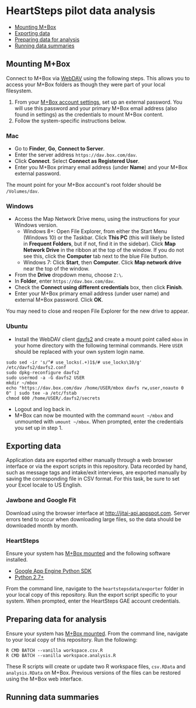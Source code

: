 # HeartSteps pilot data analysis

- [Mounting M+Box](#mouting-mbox)
- [Exporting data](#exporting-data)
- [Preparing data for analysis](#preparing-data-for-analysis)
- [Running data summaries](#running-data-summaries)

## Mounting M+Box

Connect to M+Box via [WebDAV](http://community.box.com/t5/Managing-Your-Content/Does-Box-support-WebDAV/ta-p/310) using the following steps. This allows you to access your M+Box folders as though they were part of your local filesystem.

1. From your [M+Box account settings](https://umich.app.box.com/settings/account), set up an external password. You will use this password and your primary M+Box email address (also found in settings) as the credentials to mount M+Box content.
2. Follow the system-specific instructions below.

### Mac

- Go to **Finder**, **Go**, **Connect to Server**.
- Enter the server address `https://dav.box.com/dav`.
- Click **Connect**. Select **Connect as Registered User**.
- Enter you M+Box primary email address (under **Name**) and your M+Box external password.

The mount point for your M+Box account's root folder should be `/Volumes/dav`.

### Windows

- Access the Map Network Drive menu, using the instructions for your Windows version.
  - Windows 8+: Open File Explorer, from either the Start Menu (Windows 10) or the Taskbar. Click **This PC** (this will likely be listed in **Frequent Folders**, but if not, find it in the sidebar). Click **Map Network Drive** in the ribbon at the top of the window. If you do not see this, click the **Computer** tab next to the blue File button.
  - Windows 7: Click **Start**, then **Computer**. Click **Map network drive** near the top of the window.
- From the **Drive** dropdown menu, choose `Z:\`.
- In **Folder**, enter `https://dav.box.com/dav`.
- Check the **Connect using different credentials** box, then click **Finish**.
- Enter your M+Box primary email address (under user name) and external M+Box password. Click **OK**.

You may need to close and reopen File Explorer for the new drive to appear.

### Ubuntu

- Install the WebDAV client [davfs2](http://savannah.nongnu.org/projects/davfs2) and create a mount point called `mbox` in your home directory with the following terminal commands. Here `USER` should be replaced with your own system login name.
```shell
sudo sed -ir 's/^# use_locks(.+)1$/# use_locks\10/g' /etc/davfs2/davfs2.conf
sudo dpkg-reconfigure davfs2
sudo usermod -a -G davfs2 USER
mkdir ~/mbox
echo "https://dav.box.com/dav /home/USER/mbox davfs rw,user,noauto 0 0" | sudo tee -a /etc/fstab
chmod 600 /home/USER/.davfs2/secrets
```
- Logout and log back in.
- M+Box can now be mounted with the command `mount ~/mbox` and unmounted with `umount ~/mbox`. When prompted, enter the credentials you set up in step 1.

## Exporting data

Application data are exported either manually through a web browser interface or via the export scripts in this repository. Data recorded by hand, such as message tags and intake/exit interviews, are exported manually by saving the corresponding file in CSV format. For this task, be sure to set your Excel locale to US English.

### Jawbone and Google Fit

Download using the browser interface at <http://jitai-api.appspot.com>. Server errors tend to occur when downloading large files, so the data should be downloaded month by month.

### HeartSteps

Ensure your system has [M+Box mounted](#mounting-mbox) and the following software installed.

- [Google App Engine Python SDK](https://cloud.google.com/appengine/downloads)
- [Python 2.7+](https://www.python.org/downloads/)

From the command line, navigate to the `heartstepsdata/exporter` folder in your local copy of this repository. Run the export script specific to your system. When prompted, enter the HeartSteps GAE account credentials.

## Preparing data for analysis

Ensure your system has [M+Box mounted](#mounting-mbox). From the command line, navigate to your local copy of this repository. Run the following:
```shell
R CMD BATCH --vanilla workspace.csv.R
R CMD BATCH --vanilla workspace.analysis.R
```
These R scripts will create or update two R workspace files, `csv.RData` and `analysis.RData` on M+Box. Previous versions of the files can be restored using the M+Box web interface.

## Running data summaries
